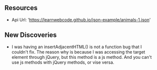 ## Resources
- Api Url: 'https://learnwebcode.github.io/json-example/animals-1.json'

## New Discoveries
- I was having an insertAdjacentHTML() is not a function bug that I couldn't fix. The reason why is because I was accessing the target element through jQuery, but this method is a js method. And you can't use js methods with jQuery methods, or vise versa. 
